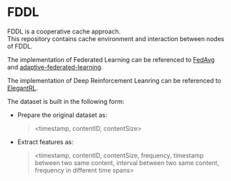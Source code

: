 # FDDL
FDDL is a cooperative cache approach.  
This repository contains cache environment and interaction between nodes of FDDL.

The implementation of Federated Learning can be referenced to [FedAvg](https://github.com/WHDY/FedAvg/) and [adaptive-federated-learning](https://github.com/IBM/adaptive-federated-learning).

The implementation of Deep Reinforcement Leanring can be referenced to [ElegantRL](https://github.com/AI4Finance-Foundation/ElegantRL).

The dataset is built in the following form:

  - Prepare the original dataset as: 
    > <timestamp, contentID, contentSize>

  - Extract features as:
    > <timestamp, contentID, contentSize, frequency, timestamp between two same content, interval between two same content, frequency in different time spans>
